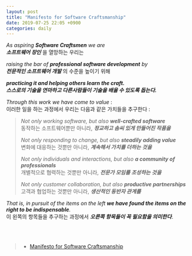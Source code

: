 ```yaml
---
layout: post
title: "Manifesto for Software Craftsmanship"
date: 2019-07-25 22:05 +0900
categories: daily
---  
```


_As aspiring **Software Craftsmen** we are_  
_**소프트웨어 장인**_ 을 열망하는 우리는  
  
_raising the bar of **professional software development** by_  
_**전문적인 소프트웨어 개발**_ 의 수준을 높이기 위해  
  
_**practicing it and helping others learn the craft.**_  
_**스스로의 기술을 연마하고 다른사람들이 기술을 배울 수 있도록 돕는다.**_  
  
_Through this work we have come to value_ :  
이러한 일을 하는 과정에서 우리는 다음과 같은 가치들을 추구한다 :  
  
>_Not only working software, but also **well-crafted software**_  
>동작하는 소프트웨어뿐만 아니라, _**정교하고 솜씨 있게 만들어진 작품을**_  
>  
>_Not only responding to change, but also **steadily adding value**_  
>변화에 대응하는 것뿐만 아니라, _**계속해서 가치를 더하는 것을**_  
>  
>_Not only individuals and interactions, but also **a community of professionals**_  
>개별적으로 협력하는 것뿐만 아니라, _**전문가 모임를 조성하는 것을**_  
>  
>_Not only customer collaboration, but also **productive partnerships**_  
>고객과 협업하는 것뿐만 아니라, _**생산적인 동반자 관계를**_  
  
  
_That is, in pursuit of the items on the left **we have found the items on the right to be indispensable**._  
이 왼쪽의 항목들을 추구하는 과정에서 _**오른쪽 항목들이 꼭 필요함을 의미한다**_.  

<br>  
<br>  

> - [Manifesto for Software Craftsmanship](http://manifesto.softwarecraftsmanship.org/)